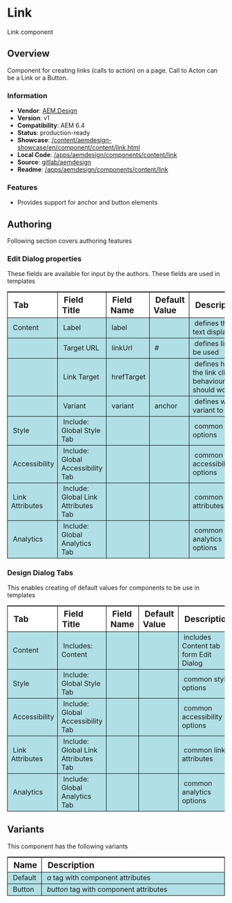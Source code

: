 # Link

Link component

## Overview

Component for creating links (calls to action) on a page.
Call to Acton can be a Link or a Button.

### Information
* **Vendor**: [AEM.Design](http://aem.design)
* **Version**: v1
* **Compatibility**: AEM 6.4
* **Status**: production-ready
* **Showcase**: [/content/aemdesign-showcase/en/component/content/link.html](/content/aemdesign-showcase/en/component/content/link.html?wcmmode=disabled)
* **Local Code**: [/apps/aemdesign/components/content/link](/crx/de/#/apps/aemdesign/components/content/link)
* **Source**: [gitlab/aemdesign](https://gitlab.com/aem.design/aemdesign-aem-common/tree/master/src/main/content/jcr_root/apps/aemdesign/components/content/link)
* **Readme**: [/apps/aemdesign/components/content/link](/mnt/overlay/wcm/core/content/sites/components/details.html/apps/aemdesign/components/content/link)

### Features
* Provides support for anchor and button elements

## Authoring

Following section covers authoring features

### Edit Dialog properties

These fields are available for input by the authors. These fields are used in templates

<table style="border-spacing: 1px;border-collapse: separate;width: 100.0%;text-align: left;background-color: black; text-indent: 4px;">
    <thead style="background-color: white;font-size: larger;">
        <tr>
            <th style="width: 8%;">Tab</th>
            <th style="width: 14%;">Field Title</th>
            <th style="width: 8%;">Field Name</th>
            <th style="width: 8%;">Default Value</th>
            <th>Description</th>
        </tr>
    </thead>
    <tbody style="background-color: #b0e0e6;">
        <tr>
            <td>Content</td>
            <td>Label</td>
            <td>label</td>
            <td></td>
            <td>defines the text displayed</td>
        </tr>
        <tr>
            <td></td>
            <td>Target URL</td>
            <td>linkUrl</td>
            <td>#</td>
            <td>defines link to be used</td>
        </tr>
        <tr>
            <td></td>
            <td>Link Target</td>
            <td>hrefTarget</td>
            <td></td>
            <td>defines how the link click behaviour should work</td>
        </tr>
        <tr>
            <td></td>
            <td>Variant</td>
            <td>variant</td>
            <td>anchor</td>
            <td>defines which variant to use</td>
        </tr>
        <tr>
            <td>Style</td>
            <td>Include: Global Style Tab</td>
            <td></td>
            <td></td>
            <td>common style options</td>
        </tr>
        <tr>
            <td>Accessibility</td>
            <td>Include: Global Accessibility Tab</td>
            <td></td>
            <td></td>
            <td>common accessibility options</td>
        </tr>
        <tr>
            <td>Link Attributes</td>
            <td>Include: Global Link Attributes Tab</td>
            <td></td>
            <td></td>
            <td>common link attributes</td>
        </tr>
        <tr>
            <td>Analytics</td>
            <td>Include: Global Analytics Tab</td>
            <td></td>
            <td></td>
            <td>common analytics options</td>
        </tr>
    </tbody>
</table>


### Design Dialog Tabs

This enables creating of default values for components to be use in templates

<table style="border-spacing: 1px;border-collapse: separate;width: 100.0%;text-align: left;background-color: black; text-indent: 4px;">
    <thead style="background-color: white;font-size: larger;">
        <tr>
            <th style="width: 8%;">Tab</th>
            <th style="width: 14%;">Field Title</th>
            <th style="width: 8%;">Field Name</th>
            <th style="width: 8%;">Default Value</th>
            <th>Description</th>
        </tr>
    </thead>
    <tbody style="background-color: #b0e0e6;">
        <tr>
            <td>Content</td>
            <td>Includes: Content</td>
            <td></td>
            <td></td>
            <td>includes Content tab form Edit Dialog</td>
        </tr>
        <tr>
            <td>Style</td>
            <td>Include: Global Style Tab</td>
            <td></td>
            <td></td>
            <td>common style options</td>
        </tr>
        <tr>
            <td>Accessibility</td>
            <td>Include: Global Accessibility Tab</td>
            <td></td>
            <td></td>
            <td>common accessibility options</td>
        </tr>
        <tr>
            <td>Link Attributes</td>
            <td>Include: Global Link Attributes Tab</td>
            <td></td>
            <td></td>
            <td>common link attributes</td>
        </tr>
        <tr>
            <td>Analytics</td>
            <td>Include: Global Analytics Tab</td>
            <td></td>
            <td></td>
            <td>common analytics options</td>
        </tr>
    </tbody>
</table>

## Variants

This component has the following variants

<table style="border-spacing: 1px;border-collapse: separate;width: 100.0%;text-align: left;background-color: black; text-indent: 4px;">
    <thead style="background-color: white;font-size: larger;">
        <tr>
            <th style="width: 8%;">Name</th>
            <th>Description</th>
        </tr>
    </thead>
    <tbody style="background-color: #b0e0e6;">
        <tr>
            <td>Default</td>
            <td><em>a</em> tag with component attributes</td>
        </tr>
        <tr>
            <td>Button</td>
            <td><em>button</em> tag with component attributes</td>
        </tr>
    </tbody>
</table>




<p></p>